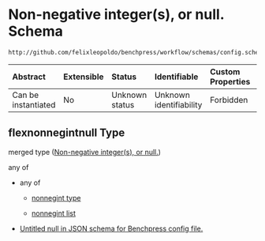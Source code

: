# Non-negative integer(s), or null. Schema

```txt
http://github.com/felixleopoldo/benchpress/workflow/schemas/config.schema.json#/definitions/flexnonnegintnull
```



| Abstract            | Extensible | Status         | Identifiable            | Custom Properties | Additional Properties | Access Restrictions | Defined In                                                              |
| :------------------ | :--------- | :------------- | :---------------------- | :---------------- | :-------------------- | :------------------ | :---------------------------------------------------------------------- |
| Can be instantiated | No         | Unknown status | Unknown identifiability | Forbidden         | Allowed               | none                | [newschema.schema.json\*](newschema.schema.json "open original schema") |

## flexnonnegintnull Type

merged type ([Non-negative integer(s), or null.](newschema-definitions-non-negative-integers-or-null.md))

any of

*   any of

    *   [nonnegint type](newschema-definitions-nonnegint-type.md "check type definition")

    *   [nonnegint list](newschema-definitions-nonnegint-list.md "check type definition")

*   [Untitled null in JSON schema for Benchpress config file.](newschema-definitions-non-negative-integers-or-null-anyof-1.md "check type definition")
